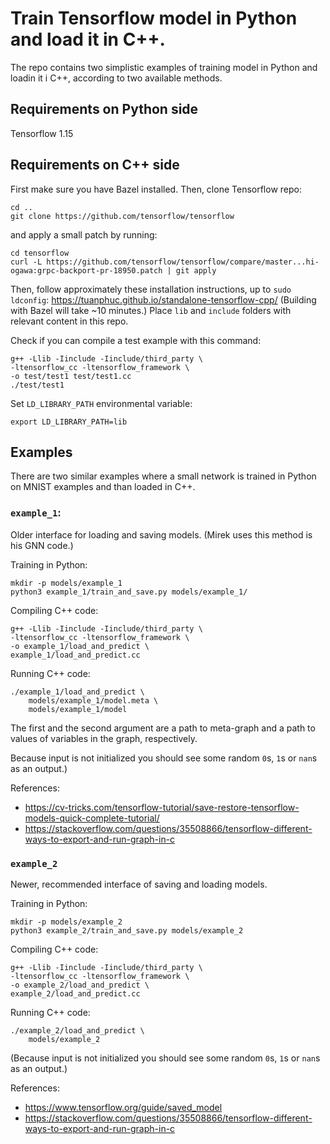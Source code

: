 # Train Tensorflow model in Python and load it in C++.

The repo contains two simplistic examples of training model in Python and
loadin it i C++, according to two available methods.


## Requirements on Python side
Tensorflow 1.15


## Requirements on C++ side
First make sure you have Bazel installed. Then, clone Tensorflow repo:
```
cd ..
git clone https://github.com/tensorflow/tensorflow
```
and apply a small patch by running:
```
cd tensorflow
curl -L https://github.com/tensorflow/tensorflow/compare/master...hi-ogawa:grpc-backport-pr-18950.patch | git apply
```
Then, follow approximately these installation instructions, up to
`sudo ldconfig`:
https://tuanphuc.github.io/standalone-tensorflow-cpp/
(Building with Bazel will take ~10 minutes.) Place `lib` and `include` folders
with relevant content in this repo.

Check if you can compile a test example with this command:
```
g++ -Llib -Iinclude -Iinclude/third_party \
-ltensorflow_cc -ltensorflow_framework \
-o test/test1 test/test1.cc
./test/test1
```


Set `LD_LIBRARY_PATH` environmental variable:
```
export LD_LIBRARY_PATH=lib
```

## Examples

There are two similar examples where a small network is trained in Python on
MNIST examples and than loaded in C++.


### `example_1`:
Older interface for loading and saving models. (Mirek uses this method is his
GNN code.)

Training in Python:
```
mkdir -p models/example_1
python3 example_1/train_and_save.py models/example_1/
```

Compiling C++ code:
```
g++ -Llib -Iinclude -Iinclude/third_party \
-ltensorflow_cc -ltensorflow_framework \
-o example_1/load_and_predict \
example_1/load_and_predict.cc
```

Running C++ code:
```
./example_1/load_and_predict \
	models/example_1/model.meta \
	models/example_1/model
```

The first and the second argument are a path to meta-graph and a path to values
of variables in the graph, respectively.

Because input is not initialized you should see some random `0`s, `1`s or
`nan`s as an output.)

References:
- https://cv-tricks.com/tensorflow-tutorial/save-restore-tensorflow-models-quick-complete-tutorial/
- https://stackoverflow.com/questions/35508866/tensorflow-different-ways-to-export-and-run-graph-in-c


### `example_2`
Newer, recommended interface of saving and loading models.

Training in Python:
```
mkdir -p models/example_2
python3 example_2/train_and_save.py models/example_2
```

Compiling C++ code:
```
g++ -Llib -Iinclude -Iinclude/third_party \
-ltensorflow_cc -ltensorflow_framework \
-o example_2/load_and_predict \
example_2/load_and_predict.cc
```

Running C++ code:
```
./example_2/load_and_predict \
	models/example_2
```

(Because input is not initialized you should see some random `0`s, `1`s or
`nan`s as an output.)

References:
- https://www.tensorflow.org/guide/saved_model
- https://stackoverflow.com/questions/35508866/tensorflow-different-ways-to-export-and-run-graph-in-c


